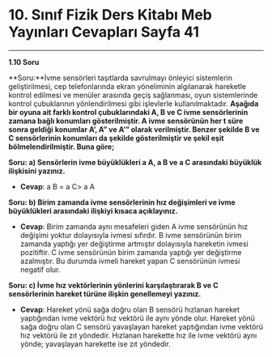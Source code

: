 # 10. Sınıf Fizik Ders Kitabı Meb Yayınları Cevapları Sayfa 41

---

**1.10 Soru**

**Soru:**İvme sensörleri taşıtlarda savrulmayı önleyici sistemlerin geliştirilmesi, cep telefonlarında ekran yöneliminin algılanarak hareketle kontrol edilmesi ve menüler arasında geçiş sağlanması, oyun sistemlerinde kontrol çubuklarının yönlendirilmesi gibi işlevlerle kullanılmaktadır. **Aşağıda bir oyuna ait farklı kontrol çubuklarındaki A, B ve C ivme sensörlerinin zamana bağlı konumları gösterilmiştir. A ivme sensörünün her t süre sonra geldiği konumlar A’, A” ve A’” olarak verilmiştir. Benzer şekilde B ve C sensörlerinin konumları da şekilde gösterilmiştir ve şekil eşit bölmelendirilmiştir. Buna göre;**

**Soru: a) Sensörlerin ivme büyüklükleri a A, a B ve a C arasındaki büyüklük ilişkisini yazınız.**

-   **Cevap**: a B = a C> a A

**Soru: b) Birim zamanda ivme sensörlerinin hız değişimleri ve ivme büyüklükleri arasındaki ilişkiyi kısaca açıklayınız.**

-   **Cevap**: Birim zamanda aynı mesafeleri giden A ivme sensörünün hız değişimi yoktur dolayısıyla ivmesi sıfırdır. B ivme sensörünün birim zamanda yaptığı yer değiştirme artmıştır dolayısıyla hareketin ivmesi pozitiftir. C ivme sensörünün birim zamanda yaptığı yer değiştirme azalmıştır. Bu durumda ivmeli hareket yapan C sensörünün ivmesi negatif olur.

**Soru: c) İvme hız vektörlerinin yönlerini karşılaştırarak B ve C sensörlerinin hareket türüne ilişkin genellemeyi yazınız.**

-   **Cevap**: Hareket yönü sağa doğru olan B sensörü hızlanan hareket yaptığından ivme vektörü hız vektörü ile aynı yönde olur. Hareket yönü sağa doğru olan C sensörü yavaşlayan hareket yaptığından ivme vektörü hız vektörü ile zıt yöndedir. Hızlanan harekette hız ile ivme vektörü aynı yönde; yavaşlayan harekette ise zıt yöndedir.